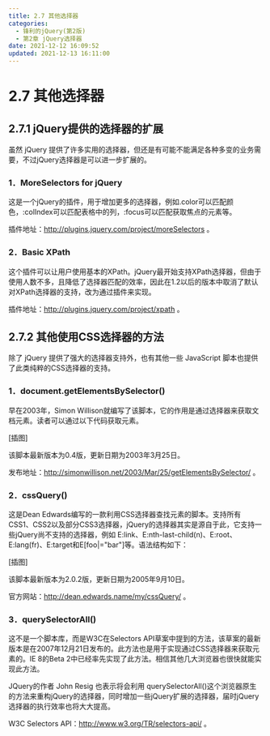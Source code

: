 ```yaml
---
title: 2.7 其他选择器
categories: 
  - 锋利的jQuery(第2版)
  - 第2章 jQuery选择器
date: 2021-12-12 16:09:52
updated: 2021-12-13 16:11:00
---
```

# 2.7 其他选择器
## 2.7.1 jQuery提供的选择器的扩展
虽然 jQuery 提供了许多实用的选择器，但还是有可能不能满足各种多变的业务需要，不过jQuery选择器是可以进一步扩展的。

### 1．MoreSelectors for jQuery
这是一个jQuery的插件，用于增加更多的选择器，例如.color可以匹配颜色，:colIndex可以匹配表格中的列，:focus可以匹配获取焦点的元素等。

插件地址：http://plugins.jquery.com/project/moreSelectors 。

### 2．Basic XPath
这个插件可以让用户使用基本的XPath。jQuery最开始支持XPath选择器，但由于使用人数不多，且降低了选择器匹配的效率，因此在1.2以后的版本中取消了默认对XPath选择器的支持，改为通过插件来实现。

插件地址：http://plugins.jquery.com/project/xpath 。

## 2.7.2 其他使用CSS选择器的方法
除了 jQuery 提供了强大的选择器支持外，也有其他一些 JavaScript 脚本也提供了此类纯粹的CSS选择器的支持。

### 1．document.getElementsBySelector()
早在2003年，Simon Willison就编写了该脚本，它的作用是通过选择器来获取文档元素。读者可以通过以下代码获取元素。

[插图]

该脚本最新版本为0.4版，更新日期为2003年3月25日。

发布地址：http://simonwillison.net/2003/Mar/25/getElementsBySelector/ 。

### 2．cssQuery()
这是Dean Edwards编写的一款利用CSS选择器查找元素的脚本。支持所有CSS1、CSS2以及部分CSS3选择器，jQuery的选择器其实是源自于此，它支持一些jQuery尚不支持的选择器，例如 E:link、E:nth-last-child(n)、E:root、E:lang(fr)、E:target和E[foo|="bar"]等。语法结构如下：

[插图]

该脚本最新版本为2.0.2版，更新日期为2005年9月10日。

官方网站：http://dean.edwards.name/my/cssQuery/ 。

### 3．querySelectorAll()
这不是一个脚本库，而是W3C在Selectors API草案中提到的方法，该草案的最新版本是在2007年12月21日发布的。此方法也是用于实现通过CSS选择器来获取元素的。IE 8的Beta 2中已经率先实现了此方法。相信其他几大浏览器也很快就能实现此方法。

JQuery的作者 John Resig 也表示将会利用 querySelectorAll()这个浏览器原生的方法来重构jQuery的选择器，同时增加一些jQuery扩展的选择器，届时jQuery选择器的执行效率也将大大提高。

W3C Selectors API：http://www.w3.org/TR/selectors-api/ 。

